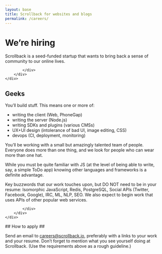 ```yaml
---
layout: base
title: Scrollback for websites and blogs
permalink: /careers/
---
```


<div class="section campus">
    <div class="container center">
        <div class="row">
            <div class="col">
            
<h1> We’re hiring </h1>
<p>Scrollback is a seed-funded startup that wants to bring back a sense of community
to our online lives.</p>
                
            </div>
        </div>
    </div>
</div>

<div class="section">
    <div class="container">
        <div class="row">
            <div class="col">
            
<h2>Geeks</h2>

<p>You’ll build stuff. This means one or more of:</p>
<ul>
    <li>writing the client (Web, PhoneGap)</li>
    <li>writing the server (Node.js)</li>
    <li>writing SDKs and plugins (various CMSs)</li>
    <li>UX+UI design (intolerance of bad UI, image editing, CSS)</li>
    <li>devops (CI, deployment, monitoring)</li>
</ul>

<p>You’ll be working with a small but amazingly talented team of people.
Everyone does more than one thing, and we look for people who can wear
more than one hat.</p>

<p>While you must be quite familiar with JS (at the level of being able
to write, say, a simple ToDo app) knowing other languages and frameworks
is a definite advantage.</p>

<p>Key buzzwords that our work touches upon, but DO NOT need to be in
your resume: Isomorphic JavaScript, Redis, PostgreSQL, Social APIs
(Twitter, Facebook, Google), IRC, ML, NLP, SEO. We also expect to
begin work that uses APIs of other popular web services.</p>
                
            </div>
        </div>
    </div>
</div>

<div class="section">
    <div class="container">
        <div class="row">
## How to apply ##

Send an email to [careers@scrollback.io](mailto:careers@scrollback.io),
preferably with a links to your work and your resume. Don’t forget to
mention what you see yourself doing at Scrollback. (Use the requirements
above as a rough guideline.)
        </div>
    </div>
</div>

